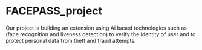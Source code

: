# FACEPASS_project
Our project is building an extension using Ai based technologies such as (face recognition and liveness detection) to verify the identity of user and to protect personal data from theft and fraud attempts.

